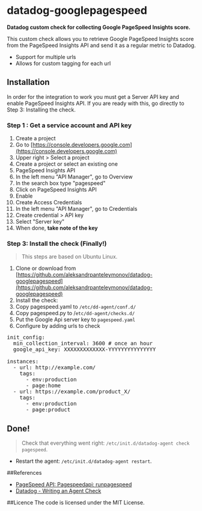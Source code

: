 # datadog-googlepagespeed
**Datadog custom check for collecting Google PageSpeed Insights score.**

This custom check allows you to retrieve Google PageSpeed Insights score from the PageSpeed Insights API and send it as a regular metric to Datadog.

- Support for multiple urls
- Allows for custom tagging for each url

## Installation
In order for the integration to work you must get a Server API key and enable PageSpeed Insights API. 
If you are ready with this, go directly to Step 3: Installing the check.

### Step 1 : Get a service account and API key
1. Create a project
  1. Go to [https://console.developers.google.com](https://console.developers.google.com)
  2. Upper right > Select a project
  3. Create a project or select an existing one
2. PageSpeed Insights API
  1. In the left menu "API Manager", go to Overview
  2. In the search box type "pagespeed"
  3. Click on PageSpeed Insights API
  4. Enable
3. Create Access Credentials
  1. In the left menu "API Manager", go to Credentials
  2. Create credential > API key
  3. Select "Server key"
  5. When done, **take note of the key**

### Step 3: Install the check (Finally!)
> This steps are based on Ubuntu Linux.

1. Clone or download from [https://github.com/aleksandrpanteleymonov/datadog-googlepagespeed](https://github.com/aleksandrpanteleymonov/datadog-googlepagespeed)
2. Install the check:
  1. Copy pagespeed.yaml to `/etc/dd-agent/conf.d/`
  2. Copy pagespeed.py to /`etc/dd-agent/checks.d/`
  3. Put the Google Api server key to `pagespeed.yaml`
3. Configure by adding urls to check
<pre>
init_config:
  min_collection_interval: 3600 # once an hour
  google_api_key: XXXXXXXXXXXXX-YYYYYYYYYYYYYYY

instances:
  - url: http://example.com/
    tags:
      - env:production
      - page:home
  - url: https://example.com/product_X/
    tags:
      - env:production
      - page:product
</pre>

## Done!

> Check that everything went right: `/etc/init.d/datadog-agent check pagespeed`.

* Restart the agent: `/etc/init.d/datadog-agent restart`.


##References
- [PageSpeed API: Pagespeedapi: runpagespeed](https://developers.google.com/speed/docs/insights/v2/reference/pagespeedapi/runpagespeed)
- [Datadog - Writing an Agent Check](http://docs.datadoghq.com/guides/agent_checks/)


##Licence
The code is licensed under the MIT License.
